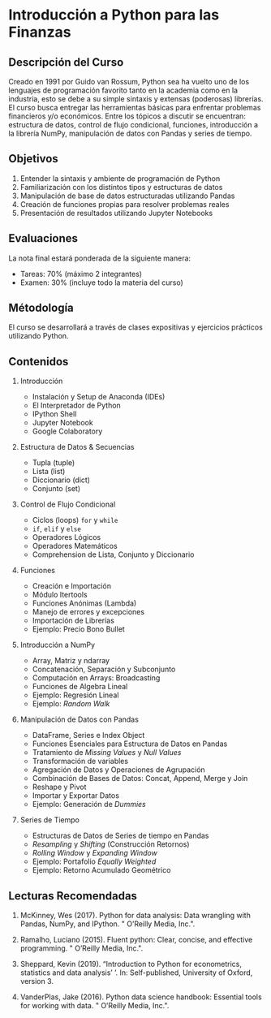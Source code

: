 # Introducción a Python para las Finanzas

## Descripción del Curso

Creado en 1991 por Guido van Rossum, Python sea ha vuelto uno de los lenguajes de programación favorito tanto en la academia como en la industria, esto se debe a su simple sintaxis y
extensas (poderosas) librerías. El curso busca entregar las herramientas básicas para enfrentar
problemas financieros y/o económicos. Entre los tópicos a discutir se encuentran: estructura de
datos, control de flujo condicional, funciones, introducción a la librería NumPy, manipulación de
datos con Pandas y series de tiempo.

## Objetivos

1. Entender la sintaxis y ambiente de programación de Python
2. Familiarización con los distintos tipos y estructuras de datos
3. Manipulación de base de datos estructuradas utilizando Pandas
4. Creación de funciones propias para resolver problemas reales
5. Presentación de resultados utilizando Jupyter Notebooks

## Evaluaciones

La nota final estará ponderada de la siguiente manera:

* Tareas: 70% (máximo 2 integrantes)
* Examen: 30% (incluye todo la materia del curso)

## Métodología

El curso se desarrollará a través de clases expositivas y ejercicios prácticos utilizando Python.

## Contenidos

1. Introducción

    + Instalación y Setup de Anaconda (IDEs)
    + El Interpretador de Python
    + IPython Shell
    + Jupyter Notebook 
    + Google Colaboratory
   
2. Estructura de Datos & Secuencias

    + Tupla (tuple)
    + Lista (list)
    + Diccionario (dict)
    + Conjunto (set)
    
3. Control de Flujo Condicional

    + Ciclos (loops) `for` y `while` 
    + `if`, `elif` y `else`
    + Operadores Lógicos
    + Operadores Matemáticos 
    + Comprehension de Lista, Conjunto y Diccionario 

4. Funciones
    
    + Creación e Importación 
    + Módulo Itertools 
    + Funciones Anónimas (Lambda) 
    + Manejo de errores y excepciones
    + Importación de Librerías 
    + Ejemplo: Precio Bono Bullet
  
5. Introducción a NumPy

    + Array, Matriz y ndarray
    + Concatenación, Separación y Subconjunto 
    + Computación en Arrays: Broadcasting
    + Funciones de Algebra Lineal
    + Ejemplo: Regresión Lineal 
    + Ejemplo: *Random Walk*

6. Manipulación de Datos con Pandas

    + DataFrame, Series e Index Object
    + Funciones Esenciales para Estructura de Datos en Pandas
    + Tratamiento de *Missing Values* y *Null Values* 
    + Transformación de variables
    + Agregación de Datos y Operaciones de Agrupación
    + Combinación de Bases de Datos: Concat, Append, Merge y Join
    + Reshape y Pivot 
    + Importar y Exportar Datos
    + Ejemplo: Generación de *Dummies*

7. Series de Tiempo

    + Estructuras de Datos de Series de tiempo en Pandas
    + *Resampling* y *Shifting* (Construcción Retornos)
    + *Rolling Window* y *Expanding Window*
    + Ejemplo: Portafolio *Equally Weighted* 
    + Ejemplo: Retorno Acumulado Geométrico 
    
## Lecturas Recomendadas

1. McKinney, Wes (2017). Python for data analysis: Data wrangling with Pandas, NumPy, and IPython. "
O’Reilly Media, Inc.".

2. Ramalho, Luciano (2015). Fluent python: Clear, concise, and effective programming. " O’Reilly Media,
Inc.".

3. Sheppard, Kevin (2019). “Introduction to Python for econometrics, statistics and data analysis’ ’.
In: Self-published, University of Oxford, version 3.

4. VanderPlas, Jake (2016). Python data science handbook: Essential tools for working with data. " O’Reilly
Media, Inc.".
